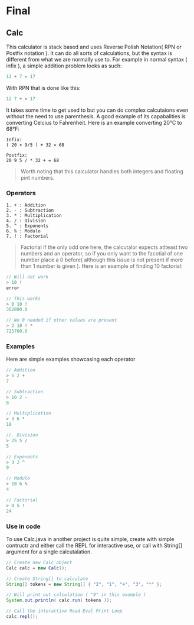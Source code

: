 # Final

## Calc

This calculator is stack based and uses Reverse Polish Notation( RPN or Postfix notation ). It can do all sorts of calculations, but the syntax is different from what we are normally use to. For example in normal syntax ( infix ), a simple addition problem looks as such:
```Java
12 + 7 = 17
```
With RPN that is done like this:
```Java
12 7 + = 17
```

It takes some time to get used to but you can do complex calcutaions even without the need to use parenthesis. A good example of its capabalities is converting Celcius to Fahrenheit. Here is an example converting 20°C to 68°F:
```Lisp
Infix:
( 20 × 9/5 ) + 32 = 68

Postfix:
20 9 5 / * 32 + = 68
```

> Worth noting that this calculator handles both integers and floating pint numbers.

### Operators

```Lisp
1. + : Addition
2. - : Subtraction
3. * : Multiplication
4. / : Division
5. ^ : Exponents
6. % : Modulo
7. ! : Factorial
```
> Factorial if the only odd one here, the calcutalor expects atlteast two numbers and an operator, so if you only want to the facotial of one number place a 0 before( although this issue is not present if more than 1 number is given ). Here is an example of finding 10 factorial:

```Java
// Will not work
> 10 !
error

// This works
> 0 10 !
362880.0

// No 0 needed if other values are present
> 2 10 ! *
725760.0
```

### Examples

Here are simple examples showcasing each operator  
```Java
// Addition
> 5 2 +
7

// Subtraction
> 10 2 -
8

// Multiplication
> 3 6 * 
18

//. Division
> 25 5 /
5

// Exponents
> 3 2 ^ 
9

// Modulo
> 10 6 % 
4

// Factorial
> 0 5 ! 
24
```

### Use in code

To use Calc.java in another project is quite simple, create with simple contructr and either call the REPL for interactive use, or call with String[] argument for a single calcutalation.
```Java
// Create new Calc object
Calc calc = new Calc();

// Create String[] to calculate
String[] tokens = new String[] { "2", "1", "+", "3", "*" };

// Will print out calculation ( "9" in this example )
System.out.println( calc.run( tokens ));

// Call the interactive Read Eval Print Loop
calc.repl();
```
